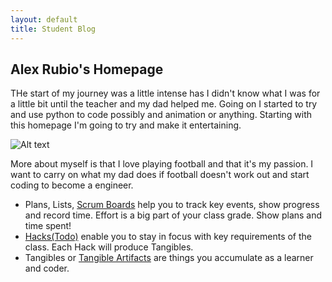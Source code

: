 ```yaml
---
layout: default
title: Student Blog
---
```



## Alex Rubio's Homepage
THe start of my journey was a little intense has I didn't know what I was for a little bit until the teacher and my dad helped me. Going on I started to try and use python to code possibly and animation or anything. Starting with this homepage I'm going to try and make it entertaining. 



![Alt text]({{site.baseurl}}/images/DSC06914.jpg)



More about myself is that I love playing football and that it's my passion. I want to carry on what my dad does if football doesn't work out and start coding to become a engineer.
   






- Plans, Lists, [Scrum Boards](https://clickup.com/blog/scrum-board/) help you to track key events, show progress and record time.  Effort is a big part of your class grade.  Show plans and time spent!
- [Hacks(Todo)](https://levelup.gitconnected.com/six-ultimate-daily-hacks-for-every-programmer-60f5f10feae) enable you to stay in focus with key requirements of the class.  Each Hack will produce Tangibles.
- Tangibles or [Tangible Artifacts](https://en.wikipedia.org/wiki/Artifact_(software_development)) are things you accumulate as a learner and coder.